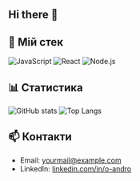 ## Hi there 👋

## 🔧 Мій стек
![JavaScript](https://img.shields.io/badge/-JavaScript-yellow?logo=javascript&logoColor=000)
![React](https://img.shields.io/badge/-React-blue?logo=react&logoColor=61dafb)
![Node.js](https://img.shields.io/badge/-Node.js-green?logo=node.js&logoColor=fff)

## 📊 Статистика
![GitHub stats](https://github-readme-stats.vercel.app/api?username=Darth2315&show_icons=true&theme=tokyonight)
![Top Langs](https://github-readme-stats.vercel.app/api/top-langs/?username=Darth2315&layout=compact&theme=tokyonight)

## 📫 Контакти
- Email: yourmail@example.com  
- LinkedIn: [linkedin.com/in/o-andro](#)

<!--
**Darth2315/Darth2315** is a ✨ _special_ ✨ repository because its `README.md` (this file) appears on your GitHub profile.

Here are some ideas to get you started:

- 🔭 I’m currently working on ...
- 🌱 I’m currently learning ...
- 👯 I’m looking to collaborate on ...
- 🤔 I’m looking for help with ...
- 💬 Ask me about ...
- 📫 How to reach me: ...
- 😄 Pronouns: ...
- ⚡ Fun fact: ...
-->

